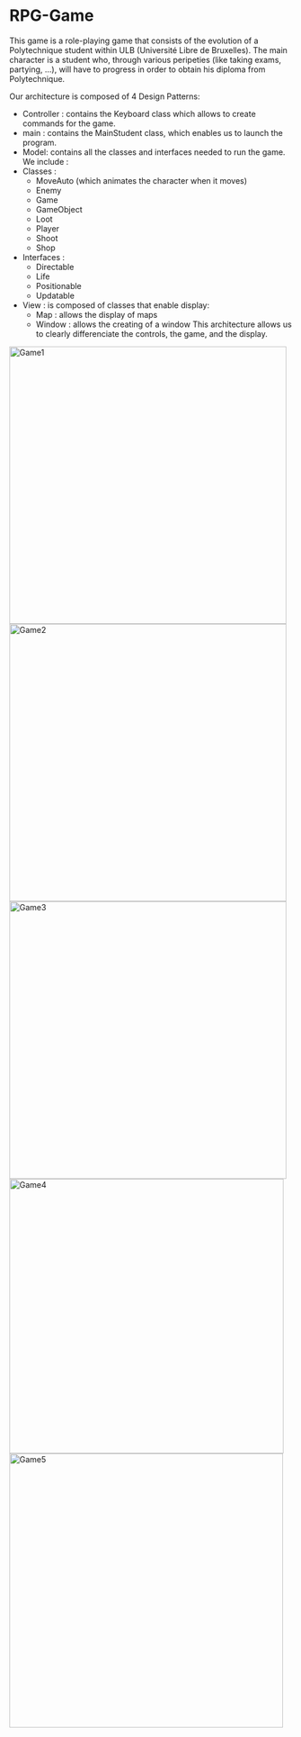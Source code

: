 # RPG-Game

This game is a role-playing game that consists of the evolution of a Polytechnique student within ULB (Université Libre de Bruxelles). The main character is a student who, through various peripeties (like taking exams, partying, ...), will have to progress in order to obtain his diploma from Polytechnique.

Our architecture is composed of 4 Design Patterns:
- Controller : contains the Keyboard class which allows to create commands for the game.
- main : contains the MainStudent class, which enables us to launch the program.
- Model: contains all the classes and interfaces needed to run the game. We
include :
- Classes :
  - MoveAuto (which animates the character when it moves)
  - Enemy
  - Game
  - GameObject
  - Loot
  - Player
  - Shoot
  - Shop
- Interfaces :
  - Directable
  - Life
  - Positionable
  - Updatable
- View : is composed of classes that enable display:
  - Map : allows the display of maps
  - Window : allows the creating of a window
This architecture allows us to clearly differenciate the controls, the game, and the display.

<img width="493" alt="Game1" src="https://github.com/Alban999/RPG-Game/assets/74149424/9835f88d-5ef6-4d7c-81dd-e0c9d9950c1f">
<img width="493" alt="Game2" src="https://github.com/Alban999/RPG-Game/assets/74149424/10fda25f-adbd-49ea-b12b-e858dfc1ae47">
<img width="493" alt="Game3" src="https://github.com/Alban999/RPG-Game/assets/74149424/88d59d02-243b-4d55-8f97-6380d99b1d3f">
<img width="488" alt="Game4" src="https://github.com/Alban999/RPG-Game/assets/74149424/f98853a3-3bb0-497b-92e3-786728d446bc">
<img width="487" alt="Game5" src="https://github.com/Alban999/RPG-Game/assets/74149424/1bb51350-958c-4994-9375-2f46761c84f8">
